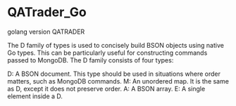 # QATrader_Go
golang version  QATRADER


The D family of types is used to concisely build BSON objects using native Go types. This can be particularly useful for constructing commands passed to MongoDB. The D family consists of four types:

D: A BSON document. This type should be used in situations where order matters, such as MongoDB commands.
M: An unordered map. It is the same as D, except it does not preserve order.
A: A BSON array.
E: A single element inside a D.
